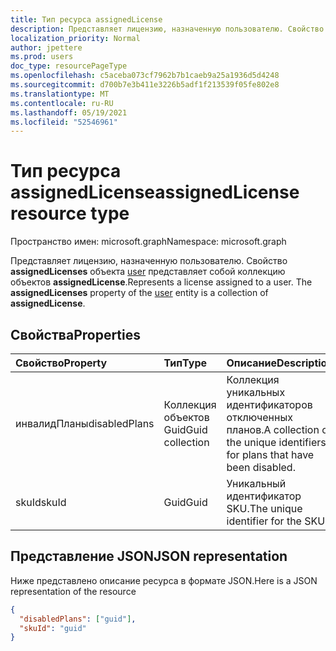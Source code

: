 ```yaml
---
title: Тип ресурса assignedLicense
description: Представляет лицензию, назначенную пользователю. Свойство **assignedLicenses** объекта user представляет собой коллекцию объектов **assignedLicense**.
localization_priority: Normal
author: jpettere
ms.prod: users
doc_type: resourcePageType
ms.openlocfilehash: c5aceba073cf7962b7b1caeb9a25a1936d5d4248
ms.sourcegitcommit: d700b7e3b411e3226b5adf1f213539f05fe802e8
ms.translationtype: MT
ms.contentlocale: ru-RU
ms.lasthandoff: 05/19/2021
ms.locfileid: "52546961"
---
```

# <a name="assignedlicense-resource-type"></a><span data-ttu-id="f5f75-104">Тип ресурса assignedLicense</span><span class="sxs-lookup"><span data-stu-id="f5f75-104">assignedLicense resource type</span></span>

<span data-ttu-id="f5f75-105">Пространство имен: microsoft.graph</span><span class="sxs-lookup"><span data-stu-id="f5f75-105">Namespace: microsoft.graph</span></span>

<span data-ttu-id="f5f75-p102">Представляет лицензию, назначенную пользователю. Свойство **assignedLicenses** объекта [user](user.md) представляет собой коллекцию объектов **assignedLicense**.</span><span class="sxs-lookup"><span data-stu-id="f5f75-p102">Represents a license assigned to a user. The **assignedLicenses** property of the [user](user.md) entity is a collection of **assignedLicense**.</span></span>

## <a name="properties"></a><span data-ttu-id="f5f75-108">Свойства</span><span class="sxs-lookup"><span data-stu-id="f5f75-108">Properties</span></span>
| <span data-ttu-id="f5f75-109">Свойство</span><span class="sxs-lookup"><span data-stu-id="f5f75-109">Property</span></span>     | <span data-ttu-id="f5f75-110">Тип</span><span class="sxs-lookup"><span data-stu-id="f5f75-110">Type</span></span>   |<span data-ttu-id="f5f75-111">Описание</span><span class="sxs-lookup"><span data-stu-id="f5f75-111">Description</span></span>|
|:---------------|:--------|:----------|
|<span data-ttu-id="f5f75-112">инвалидПланы</span><span class="sxs-lookup"><span data-stu-id="f5f75-112">disabledPlans</span></span>|<span data-ttu-id="f5f75-113">Коллекция объектов Guid</span><span class="sxs-lookup"><span data-stu-id="f5f75-113">Guid collection</span></span>|<span data-ttu-id="f5f75-114">Коллекция уникальных идентификаторов отключенных планов.</span><span class="sxs-lookup"><span data-stu-id="f5f75-114">A collection of the unique identifiers for plans that have been disabled.</span></span>|
|<span data-ttu-id="f5f75-115">skuId</span><span class="sxs-lookup"><span data-stu-id="f5f75-115">skuId</span></span>|<span data-ttu-id="f5f75-116">Guid</span><span class="sxs-lookup"><span data-stu-id="f5f75-116">Guid</span></span>|<span data-ttu-id="f5f75-117">Уникальный идентификатор SKU.</span><span class="sxs-lookup"><span data-stu-id="f5f75-117">The unique identifier for the SKU.</span></span>|

## <a name="json-representation"></a><span data-ttu-id="f5f75-118">Представление JSON</span><span class="sxs-lookup"><span data-stu-id="f5f75-118">JSON representation</span></span>

<span data-ttu-id="f5f75-119">Ниже представлено описание ресурса в формате JSON.</span><span class="sxs-lookup"><span data-stu-id="f5f75-119">Here is a JSON representation of the resource</span></span>

<!-- {
  "blockType": "resource",
  "optionalProperties": [

  ],
  "@odata.type": "microsoft.graph.assignedLicense"
}-->

```json
{
  "disabledPlans": ["guid"],
  "skuId": "guid"
}

```


<!-- uuid: 8fcb5dbc-d5aa-4681-8e31-b001d5168d79
2015-10-25 14:57:30 UTC -->
<!-- {
  "type": "#page.annotation",
  "description": "assignedLicense resource",
  "keywords": "",
  "section": "documentation",
  "tocPath": ""
}-->

